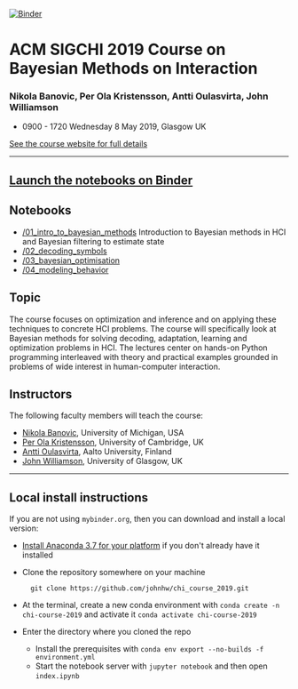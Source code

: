 
[![Binder](http://mybinder.org/badge_logo.svg)](http://beta.mybinder.org/v2/gh/johnhw/chi_course_2019?filepath=index.ipynb)

# ACM SIGCHI 2019 Course on Bayesian Methods on Interaction
### Nikola Banovic, Per Ola Kristensson, Antti Oulasvirta, John Williamson

* 0900 - 1720 Wednesday 8 May 2019, Glasgow UK

[See the course website for full details](http://pokristensson.com/chicourse19/)

----


## [Launch the notebooks on Binder](http://beta.mybinder.org/v2/gh/johnhw/chi_course_2019?filepath=index.ipynb)


## Notebooks

* [/01_intro_to_bayesian_methods](/1_intro_to_bayesian_methods/bayesian_methods.ipynb) Introduction to Bayesian methods in HCI and Bayesian filtering to estimate state
* [/02_decoding_symbols](/2_decoding_symbols/decoding_symbols.ipynb)
* [/03_bayesian_optimisation](/3_bayesian_optimisation/bayesian_optimisation.ipynb)
* [/04_modeling_behavior](/4_modeling_behavior/modeling_behavior.ipynb)
    
## Topic
The course focuses on optimization and inference and on applying these techniques to concrete HCI problems. The course will specifically look at Bayesian methods for solving decoding, adaptation, learning and optimization problems in HCI. The lectures center on hands-on Python programming interleaved with theory and practical examples grounded in problems of wide interest in human-computer interaction.

## Instructors
The following faculty members will teach the course:

* [Nikola Banovic](http://www.nikolabanovic.net/), University of Michigan, USA
* [Per Ola Kristensson](http://pokristensson.com/), University of Cambridge, UK
* [Antti Oulasvirta](http://users.comnet.aalto.fi/oulasvir/), Aalto University, Finland
* [John Williamson](http://www.dcs.gla.ac.uk/~jhw/), University of Glasgow, UK    

---

## Local install instructions
If you are not using `mybinder.org`, then you can download and install a local version:

* [Install Anaconda 3.7 for your platform](https://www.anaconda.com/distribution/) if you don't already have it installed

* Clone the repository somewhere on your machine

        git clone https://github.com/johnhw/chi_course_2019.git

* At the terminal, create a new conda environment with `conda create -n chi-course-2019` and activate it `conda activate chi-course-2019`
* Enter the directory where you cloned the repo
    * Install the prerequisites with `conda env export --no-builds -f environment.yml`
    * Start the notebook server with `jupyter notebook` and then open `index.ipynb`
